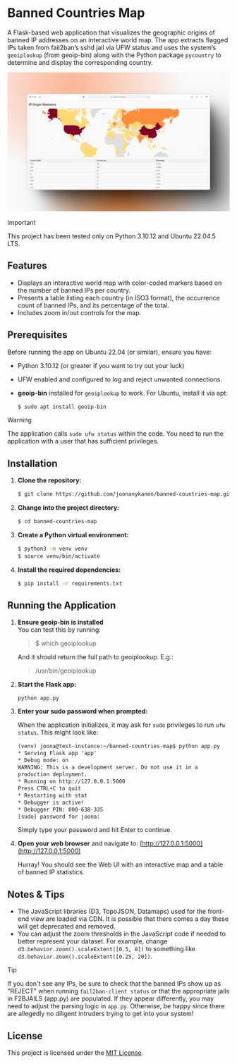 # Banned Countries Map

A Flask-based web application that visualizes the geographic origins of banned IP addresses on an interactive world map. The app extracts flagged IPs taken from fail2ban’s sshd jail via UFW status and uses the system’s `geoiplookup` (from geoip-bin) along with the Python package `pycountry` to determine and display the corresponding country.

![Web UI Screenshot](screenshot.png)

> [!IMPORTANT]  
> This project has been tested only on Python 3.10.12 and Ubuntu 22.04.5 LTS.

## Features

- Displays an interactive world map with color-coded markers based on the number of banned IPs per country.
- Presents a table listing each country (in ISO3 format), the occurrence count of banned IPs, and its percentage of the total.
- Includes zoom in/out controls for the map.

## Prerequisites

Before running the app on Ubuntu 22.04 (or similar), ensure you have:

- Python 3.10.12 (or greater if you want to try out your luck)
- UFW enabled and configured to log and reject unwanted connections.
- **geoip-bin** installed for `geoiplookup` to work. For Ubuntu, install it via apt:

  ```bash
  $ sudo apt install geoip-bin
  ```

> [!WARNING]  
> The application calls `sudo ufw status` within the code. You need to run the application with a user that has sufficient privileges.

## Installation

1. **Clone the repository:**

   ```bash
   $ git clone https://github.com/joonanykanen/banned-countries-map.git
   ```

2. **Change into the project directory:**

   ```bash
   $ cd banned-countries-map
   ```

3. **Create a Python virtual environment:**

   ```bash
   $ python3 -m venv venv
   $ source venv/bin/activate
   ```

4. **Install the required dependencies:**
   ```bash
   $ pip install -r requirements.txt
   ```

## Running the Application

1. **Ensure geoip-bin is installed**  
   You can test this by running:

   > $ which geoiplookup

   And it should return the full path to geoiplookup. E.g.:

   > /usr/bin/geoiplookup

2. **Start the Flask app:**

   ```
   python app.py
   ```

3. **Enter your sudo password when prompted:**

   When the application initializes, it may ask for `sudo` privileges to run `ufw status`. This might look like:

   ```
   (venv) joona@test-instance:~/banned-countries-map$ python app.py
   * Serving Flask app 'app'
   * Debug mode: on
   WARNING: This is a development server. Do not use it in a production deployment.
   * Running on http://127.0.0.1:5000
   Press CTRL+C to quit
   * Restarting with stat
   * Debugger is active!
   * Debugger PIN: 800-638-335
   [sudo] password for joona:
   ```

   Simply type your password and hit Enter to continue.

4. **Open your web browser** and navigate to:
   [http://127.0.0.1:5000](http://127.0.0.1:5000)

   Hurray! You should see the Web UI with an interactive map and a table of banned IP statistics.

## Notes & Tips

- The JavaScript libraries (D3, TopoJSON, Datamaps) used for the front-end view are loaded via CDN. It is possible that there comes a day these will get deprecated and removed.
- You can adjust the zoom thresholds in the JavaScript code if needed to better represent your dataset. For example, change `d3.behavior.zoom().scaleExtent([0.5, 8])` to something like `d3.behavior.zoom().scaleExtent([0.25, 20])`.

> [!TIP]
> If you don't see any IPs, be sure to check that the banned IPs show up as "REJECT" when running `fail2ban-client status` or that the appropriate jails in F2BJAILS (app.py) are populated. If they appear differently, you may need to adjust the parsing logic in `app.py`. Otherwise, be happy since there are allegedly no diligent intruders trying to get into your system!

## License

This project is licensed under the [MIT License](LICENSE).
